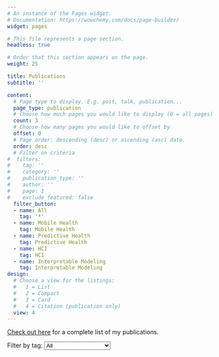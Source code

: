```yaml
---
# An instance of the Pages widget.
# Documentation: https://wowchemy.com/docs/page-builder/
widget: pages

# This file represents a page section.
headless: true

# Order that this section appears on the page.
weight: 25

title: Publications
subtitle: ''

content:
  # Page type to display. E.g. post, talk, publication...
  page_type: publication
  # Choose how much pages you would like to display (0 = all pages)
  count: 3
  # Choose how many pages you would like to offset by
  offset: 0
  # Page order: descending (desc) or ascending (asc) date.
  order: desc
  # Filter on criteria
#  filters:
#    tag: ''
#    category: ''
#    publication_type: ''
#    author: ''
#    page: 1
#    exclude_featured: false
  filter_button:
  - name: All
    tag: '*'
  - name: Mobile Health
    tag: Mobile Health
  - name: Predictive Health
    tag: Predictive Health
  - name: HCI
    tag: HCI
  - name: Interpretable Modeling
    tag: Interpretable Modeling
design:
  # Choose a view for the listings:
  #   1 = List
  #   2 = Compact
  #   3 = Card
  #   4 = Citation (publication only)
  view: 4
---
```


 [Check out here](./publication/) for a complete list of my publications.

<!-- Add a dropdown for filtering by tags -->
<div>
  <label for="tag-filter">Filter by tag:</label>
  <select id="tag-filter" name="tag-filter" onchange="filterByTag(this.value)">
    <option value="">All</option>
    <option value="Perceived Health">Perceived Health</option>
    <option value="Interpretable Modeling">Interpretable Modeling</option>
    <option value="Mobile Health">Mobile Health</option>
    <option value="HCI">HCI</option>
  </select>
</div>

<script>
  function filterByTag(tag) {
    const urlParams = new URLSearchParams(window.location.search);
    if (tag) {
      urlParams.set('tag', tag);
    } else {
      urlParams.delete('tag');
    }
    window.location.search = urlParams.toString();
  }
</script>
